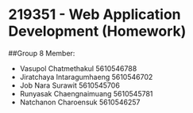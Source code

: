 219351 - Web Application Development (Homework)
===============================


##Group 8 Member: 
* Vasupol Chatmethakul 5610546788 
* Jiratchaya Intaragumhaeng 5610546702 
* Job Nara Surawit 5610545706 
* Runyasak Chaengnaimuang 5610545781 
* Natchanon Charoensuk 5610546257